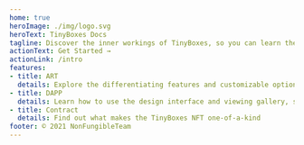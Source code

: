 ```yaml
---
home: true
heroImage: ./img/logo.svg
heroText: TinyBoxes Docs
tagline: Discover the inner workings of TinyBoxes, so you can learn the tricks to minting the coolest TinyBox around ;-)
actionText: Get Started →
actionLink: /intro
features:
- title: ART
  details: Explore the differentiating features and customizable options, so you can become a TinyBox artist
- title: DAPP
  details: Learn how to use the design interface and viewing gallery, so you can get the most out of your TinyBoxes experience
- title: Contract
  details: Find out what makes the TinyBoxes NFT one-of-a-kind
footer: © 2021 NonFungibleTeam
---
```

